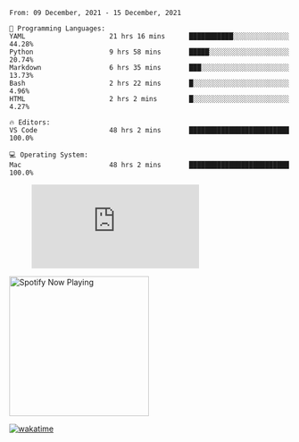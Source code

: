 <!--START_SECTION:waka-->
```text
From: 09 December, 2021 - 15 December, 2021

💬 Programming Languages: 
YAML                     21 hrs 16 mins      ███████████░░░░░░░░░░░░░░   44.28% 
Python                   9 hrs 58 mins       █████░░░░░░░░░░░░░░░░░░░░   20.74% 
Markdown                 6 hrs 35 mins       ███░░░░░░░░░░░░░░░░░░░░░░   13.73% 
Bash                     2 hrs 22 mins       █░░░░░░░░░░░░░░░░░░░░░░░░   4.96% 
HTML                     2 hrs 2 mins        █░░░░░░░░░░░░░░░░░░░░░░░░   4.27%

🔥 Editors: 
VS Code                  48 hrs 2 mins       █████████████████████████   100.0%

💻 Operating System: 
Mac                      48 hrs 2 mins       █████████████████████████   100.0%

```


<!--END_SECTION:waka-->

<figure><embed src="https://wakatime.com/share/@gregnrobinson/001c6d31-0c95-44f9-b6d7-9fd705354f62.svg"></embed></figure>

[<img src="https://spotify-playing-gregnrobinson.vercel.app/api/spotify/?background_color=transparent&border_color=transparent" alt="Spotify Now Playing" width="250" />](https://open.spotify.com/user/gregnrobinson-ca)

[![wakatime](https://wakatime.com/badge/user/37718f76-572e-4513-b2c5-41c4d93d287a.svg)](https://wakatime.com/@37718f76-572e-4513-b2c5-41c4d93d287a)



